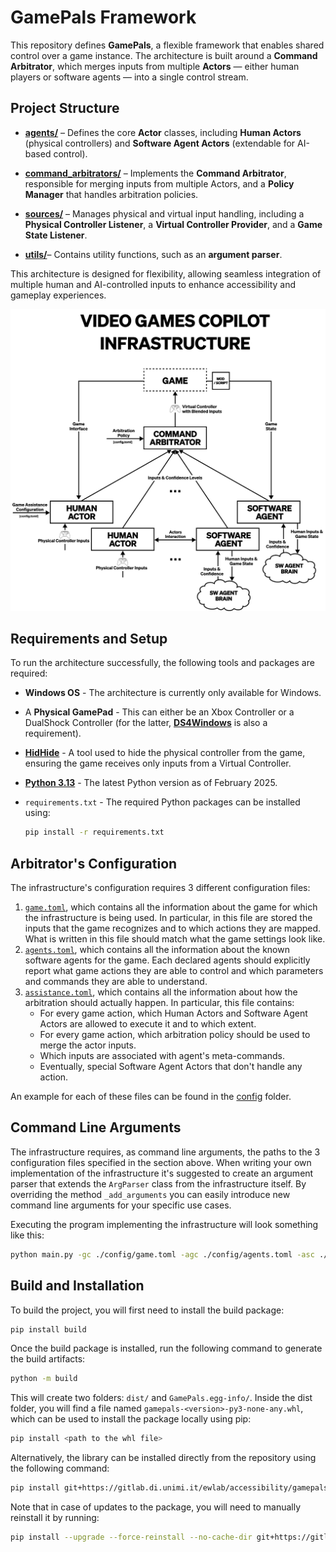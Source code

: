 # GamePals Framework

This repository defines **GamePals**, a flexible framework that enables shared control over a game instance.
The architecture is built around a **Command Arbitrator**, which merges inputs from multiple **Actors** — either human
players or software agents — into a single control stream.

## Project Structure

-   [**agents/**](gamepals/agents) – Defines the core **Actor** classes, including **Human Actors** (physical controllers) and **Software Agent Actors** (extendable for AI-based control).

-   [**command_arbitrators/**](gamepals/command_arbitrators) – Implements the **Command Arbitrator**, responsible for merging inputs from multiple Actors, and a **Policy Manager** that handles arbitration policies.

-   [**sources/**](gamepals/sources) – Manages physical and virtual input handling, including a **Physical Controller Listener**, a **Virtual Controller Provider**, and a **Game State Listener**.

-   [**utils/**](gamepals/utils)– Contains utility functions, such as an **argument parser**.

This architecture is designed for flexibility, allowing seamless integration of multiple human and AI-controlled inputs
to enhance accessibility and gameplay experiences.

![Framework architecture](assets/architecture.png)

## Requirements and Setup

To run the architecture successfully, the following tools and packages are required:

-   **Windows OS** - The architecture is currently only available for Windows.

-   A **Physical GamePad** - This can either be an Xbox Controller or a DualShock Controller (for the latter, [**DS4Windows**](https://ds4-windows.com/) is also a requirement).

-   [**HidHide**](https://ds4-windows.com/download/hidhide/) - A tool used to hide the physical controller from the game, ensuring the game receives only inputs from a Virtual Controller.

-   [**Python 3.13**](https://www.python.org/downloads/release/python-3130/) - The latest Python version as of February 2025.

-   `requirements.txt` - The required Python packages can be installed using:
    ```bash
    pip install -r requirements.txt
    ```

## Arbitrator's Configuration

The infrastructure's configuration requires 3 different configuration files:

1. [`game.toml`](config.example/game.toml.example), which contains all the information about the game for which the infrastructure is being used.
   In particular, in this file are stored the inputs that the game recognizes and to which actions they are mapped. What is written in this file should match what the game settings look like.
2. [`agents.toml`](config.example/agents.toml.example), which contains all the information about the known software agents for the game. Each declared agents should explicitly report what game actions they are able to control and which parameters and commands they are able to understand.
3. [`assistance.toml`](config.example/assistance.toml.example), which contains all the information about how the arbitration should actually happen. In particular, this file contains:
    - For every game action, which Human Actors and Software Agent Actors are allowed to execute it and to which extent.
    - For every game action, which arbitration policy should be used to merge the actor inputs.
    - Which inputs are associated with agent's meta-commands.
    - Eventually, special Software Agent Actors that don't handle any action.

An example for each of these files can be found in the [config](config.example) folder.

## Command Line Arguments

The infrastructure requires, as command line arguments, the paths to the 3 configuration files specified in the section above.
When writing your own implementation of the infrastructure it's suggested to create an argument parser that extends the `ArgParser` class from the infrastructure itself.
By overriding the method `_add_arguments` you can easily introduce new command line arguments for your specific use cases.

Executing the program implementing the infrastructure will look something like this:

```bash
python main.py -gc ./config/game.toml -agc ./config/agents.toml -asc ./config/assistance.toml # your args here...
```

## Build and Installation

To build the project, you will first need to install the build package:

```bash
pip install build
```

Once the build package is installed, run the following command to generate the build artifacts:

```bash
python -m build
```

This will create two folders: `dist/` and `GamePals.egg-info/`. Inside the dist folder, you will find a file named `gamepals-<version>-py3-none-any.whl`, which can be used to install the package locally using pip:

```bash
pip install <path to the whl file>
```

Alternatively, the library can be installed directly from the repository using the following command:

```bash
pip install git+https://gitlab.di.unimi.it/ewlab/accessibility/gamepals/gamepals-framework.git
```

Note that in case of updates to the package, you will need to manually reinstall it by running:

```bash
pip install --upgrade --force-reinstall --no-cache-dir git+https://gitlab.di.unimi.it/ewlab/accessibility/gamepals/gamepals-framework.git
```
